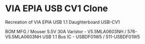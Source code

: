 # VIA EPIA USB CV1 Clone
 Recreation of VIA EPIA USB 1.1 Daughterboard USB-CV1

BOM
MFG / Mouser
5.5V 30A Varistor - V5.5MLA0603NH / 576-V5.5MLA0603NH
USB 1.1 Bus IC - USBDF01W5 / 511-USBDF01W5
